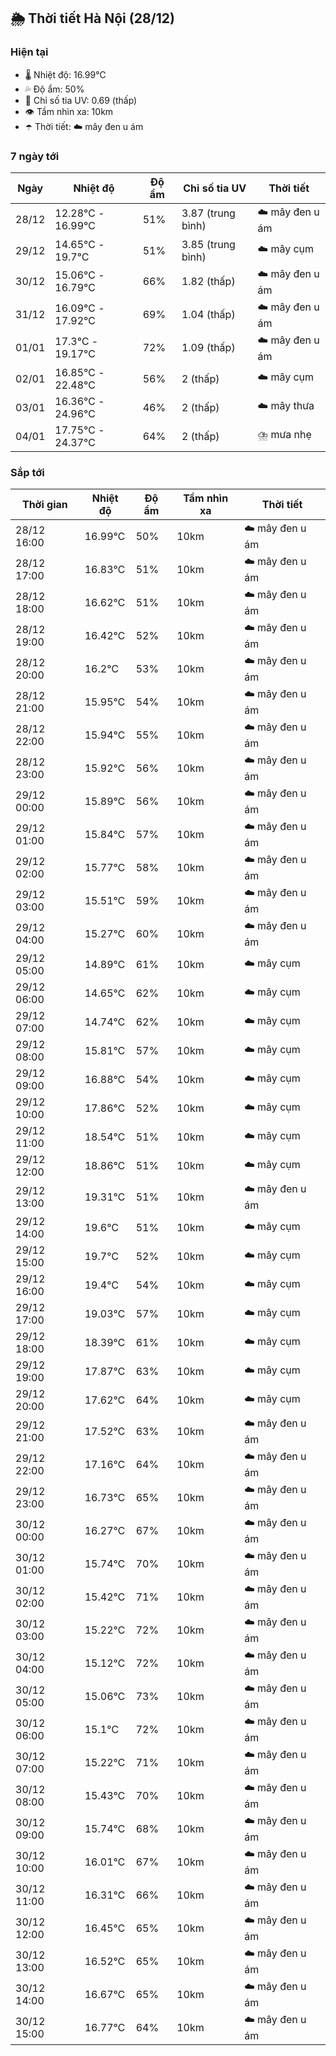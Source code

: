## 🌦️ Thời tiết Hà Nội (28/12)

### Hiện tại

- 🌡️ Nhiệt độ: 16.99℃
- 💦 Độ ẩm: 50%
- 🌟 Chỉ số tia UV: 0.69 (thấp)
- 👁️ Tầm nhìn xa: 10km
- ☂️ Thời tiết: ☁️ mây đen u ám

### 7 ngày tới

| Ngày | Nhiệt độ | Độ ẩm | Chỉ số tia UV | Thời tiết |
| --- | --- | --- | --- | --- |
| 28/12 | 12.28℃ - 16.99℃ | 51% | 3.87 (trung bình) | ☁️ mây đen u ám |
| 29/12 | 14.65℃ - 19.7℃ | 51% | 3.85 (trung bình) | ☁️ mây cụm |
| 30/12 | 15.06℃ - 16.79℃ | 66% | 1.82 (thấp) | ☁️ mây đen u ám |
| 31/12 | 16.09℃ - 17.92℃ | 69% | 1.04 (thấp) | ☁️ mây đen u ám |
| 01/01 | 17.3℃ - 19.17℃ | 72% | 1.09 (thấp) | ☁️ mây đen u ám |
| 02/01 | 16.85℃ - 22.48℃ | 56% | 2 (thấp) | ☁️ mây cụm |
| 03/01 | 16.36℃ - 24.96℃ | 46% | 2 (thấp) | ☁️ mây thưa |
| 04/01 | 17.75℃ - 24.37℃ | 64% | 2 (thấp) | ⛈️ mưa nhẹ |

### Sắp tới

| Thời gian | Nhiệt độ | Độ ẩm | Tầm nhìn xa | Thời tiết |
| --- | --- | --- | --- | --- |
| 28/12 16:00 | 16.99℃ | 50% | 10km | ☁️ mây đen u ám |
| 28/12 17:00 | 16.83℃ | 51% | 10km | ☁️ mây đen u ám |
| 28/12 18:00 | 16.62℃ | 51% | 10km | ☁️ mây đen u ám |
| 28/12 19:00 | 16.42℃ | 52% | 10km | ☁️ mây đen u ám |
| 28/12 20:00 | 16.2℃ | 53% | 10km | ☁️ mây đen u ám |
| 28/12 21:00 | 15.95℃ | 54% | 10km | ☁️ mây đen u ám |
| 28/12 22:00 | 15.94℃ | 55% | 10km | ☁️ mây đen u ám |
| 28/12 23:00 | 15.92℃ | 56% | 10km | ☁️ mây đen u ám |
| 29/12 00:00 | 15.89℃ | 56% | 10km | ☁️ mây đen u ám |
| 29/12 01:00 | 15.84℃ | 57% | 10km | ☁️ mây đen u ám |
| 29/12 02:00 | 15.77℃ | 58% | 10km | ☁️ mây đen u ám |
| 29/12 03:00 | 15.51℃ | 59% | 10km | ☁️ mây đen u ám |
| 29/12 04:00 | 15.27℃ | 60% | 10km | ☁️ mây đen u ám |
| 29/12 05:00 | 14.89℃ | 61% | 10km | ☁️ mây cụm |
| 29/12 06:00 | 14.65℃ | 62% | 10km | ☁️ mây cụm |
| 29/12 07:00 | 14.74℃ | 62% | 10km | ☁️ mây cụm |
| 29/12 08:00 | 15.81℃ | 57% | 10km | ☁️ mây cụm |
| 29/12 09:00 | 16.88℃ | 54% | 10km | ☁️ mây cụm |
| 29/12 10:00 | 17.86℃ | 52% | 10km | ☁️ mây cụm |
| 29/12 11:00 | 18.54℃ | 51% | 10km | ☁️ mây cụm |
| 29/12 12:00 | 18.86℃ | 51% | 10km | ☁️ mây cụm |
| 29/12 13:00 | 19.31℃ | 51% | 10km | ☁️ mây đen u ám |
| 29/12 14:00 | 19.6℃ | 51% | 10km | ☁️ mây cụm |
| 29/12 15:00 | 19.7℃ | 52% | 10km | ☁️ mây cụm |
| 29/12 16:00 | 19.4℃ | 54% | 10km | ☁️ mây cụm |
| 29/12 17:00 | 19.03℃ | 57% | 10km | ☁️ mây cụm |
| 29/12 18:00 | 18.39℃ | 61% | 10km | ☁️ mây cụm |
| 29/12 19:00 | 17.87℃ | 63% | 10km | ☁️ mây cụm |
| 29/12 20:00 | 17.62℃ | 64% | 10km | ☁️ mây cụm |
| 29/12 21:00 | 17.52℃ | 63% | 10km | ☁️ mây đen u ám |
| 29/12 22:00 | 17.16℃ | 64% | 10km | ☁️ mây đen u ám |
| 29/12 23:00 | 16.73℃ | 65% | 10km | ☁️ mây đen u ám |
| 30/12 00:00 | 16.27℃ | 67% | 10km | ☁️ mây đen u ám |
| 30/12 01:00 | 15.74℃ | 70% | 10km | ☁️ mây đen u ám |
| 30/12 02:00 | 15.42℃ | 71% | 10km | ☁️ mây đen u ám |
| 30/12 03:00 | 15.22℃ | 72% | 10km | ☁️ mây đen u ám |
| 30/12 04:00 | 15.12℃ | 72% | 10km | ☁️ mây đen u ám |
| 30/12 05:00 | 15.06℃ | 73% | 10km | ☁️ mây đen u ám |
| 30/12 06:00 | 15.1℃ | 72% | 10km | ☁️ mây đen u ám |
| 30/12 07:00 | 15.22℃ | 71% | 10km | ☁️ mây đen u ám |
| 30/12 08:00 | 15.43℃ | 70% | 10km | ☁️ mây đen u ám |
| 30/12 09:00 | 15.74℃ | 68% | 10km | ☁️ mây đen u ám |
| 30/12 10:00 | 16.01℃ | 67% | 10km | ☁️ mây đen u ám |
| 30/12 11:00 | 16.31℃ | 66% | 10km | ☁️ mây đen u ám |
| 30/12 12:00 | 16.45℃ | 65% | 10km | ☁️ mây đen u ám |
| 30/12 13:00 | 16.52℃ | 65% | 10km | ☁️ mây đen u ám |
| 30/12 14:00 | 16.67℃ | 65% | 10km | ☁️ mây đen u ám |
| 30/12 15:00 | 16.77℃ | 64% | 10km | ☁️ mây đen u ám |
